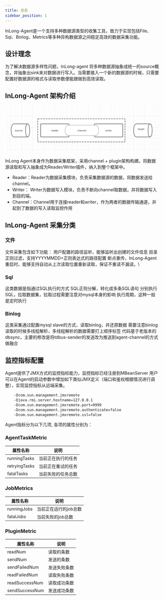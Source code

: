 ```yaml
---
title: 总览
sidebar_position: 1
---
```


InLong-Agent是一个支持多种数据源类型的收集工具，致力于实现包括File、Sql、Binlog、Metrics等多种异构数据源之间稳定高效的数据采集功能。

## 设计理念
为了解决数据源多样性问题，InLong-agent 将多种数据源抽象成统一的source概念，并抽象出sink来对数据进行写入。当需要接入一个新的数据源的时候，只需要配置好数据源的格式与读取参数便能跟做到高效读取。

## InLong-Agent 架构介绍
![](img/architecture.png)

InLong Agent本身作为数据采集框架，采用channel + plugin架构构建。将数据源读取和写入抽象成为Reader/Writer插件，纳入到整个框架中。

- Reader：Reader为数据采集模块，负责采集数据源的数据，将数据发送给channel。
- Writer： Writer为数据写入模块，负责不断向channel取数据，并将数据写入到目的端。
- Channel：Channel用于连接reader和writer，作为两者的数据传输通道，并起到了数据的写入读取监控作用


## InLong-Agent 采集分类
### 文件
文件采集包含如下功能：
用户配置的路径监听，能够监听出创建的文件信息
目录正则过滤，支持YYYYMMDD+正则表达式的路径配置
断点重传，InLong-Agent重启时，能够支持自动从上次读取位置重新读取，保证不重读不漏读。\

### Sql
这类数据是指通过SQL执行的方式
SQL正则分解，转化成多条SQL语句
分别执行SQL，拉取数据集，拉取过程需要注意对mysql本身的影响
执行周期，这种一般是定时执行

### Binlog
这类采集通过配置mysql slave的方式，读取binlog，并还原数据
需要注意binlog读取的时候多线程解析，多线程解析的数据需要打上顺序标签
代码基于老版本的dbsync，主要的修改是将tdbus-sender的发送改为推送到agent-channel的方式做融合

## 监控指标配置
Agent提供了JMX方式的监控指标能力，监控指标已经注册到MBeanServer
用户可以在Agent的启动参数中增加如下类似JMX定义（端口和鉴权根据情况进行调整），实现监控指标从远端采集。

```shell
	-Dcom.sun.management.jmxremote
	-Djava.rmi.server.hostname=127.0.0.1
	-Dcom.sun.management.jmxremote.port=9999
	-Dcom.sun.management.jmxremote.authenticate=false
	-Dcom.sun.management.jmxremote.ssl=false
```

Agent指标分为以下几项, 各项的属性分别为：

### AgentTaskMetric
|  属性名称   | 说明  |
|  ----  | ----  |
| runningTasks  | 当前正在执行的任务 |
| retryingTasks  | 当前正在重试的任务 |
| fatalTasks  | 当前失败的任务总数 |

### JobMetrics
|  属性名称   | 说明  |
|  ----  | ----  |
| runningJobs  | 当前正在运行的job总数 |
| fatalJobs  | 当前失败的job总数 |

### PluginMetric
|  属性名称   | 说明  |
|  ----  | ----  |
| readNum  | 读取的条数 |
| sendNum  | 发送的条数 |
| sendFailedNum  | 发送失败条数 |
| readFailedNum  | 读取失败条数 |
| readSuccessNum  | 读取成功条数 |
| sendSuccessNum  | 发送成功条数 |



